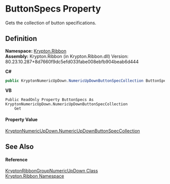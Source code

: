 # ButtonSpecs Property


Gets the collection of button specifications.



## Definition
**Namespace:** <a href="1e9bc734-cff9-e9b8-f013-94cdac669794.md">Krypton.Ribbon</a>  
**Assembly:** Krypton.Ribbon (in Krypton.Ribbon.dll) Version: 80.23.10.287+8d7660f9dc5efd033fabe008ebfb904beab6d444

**C#**
``` C#
public KryptonNumericUpDown.NumericUpDownButtonSpecCollection ButtonSpecs { get; }
```
**VB**
``` VB
Public ReadOnly Property ButtonSpecs As KryptonNumericUpDown.NumericUpDownButtonSpecCollection
	Get
```



#### Property Value
<a href="dbd626ae-a427-302d-497d-9f97901bf403.md">KryptonNumericUpDown.NumericUpDownButtonSpecCollection</a>

## See Also


#### Reference
<a href="62b43cd2-3b5e-5ae9-5743-8f25eb278b4f.md">KryptonRibbonGroupNumericUpDown Class</a>  
<a href="1e9bc734-cff9-e9b8-f013-94cdac669794.md">Krypton.Ribbon Namespace</a>  
